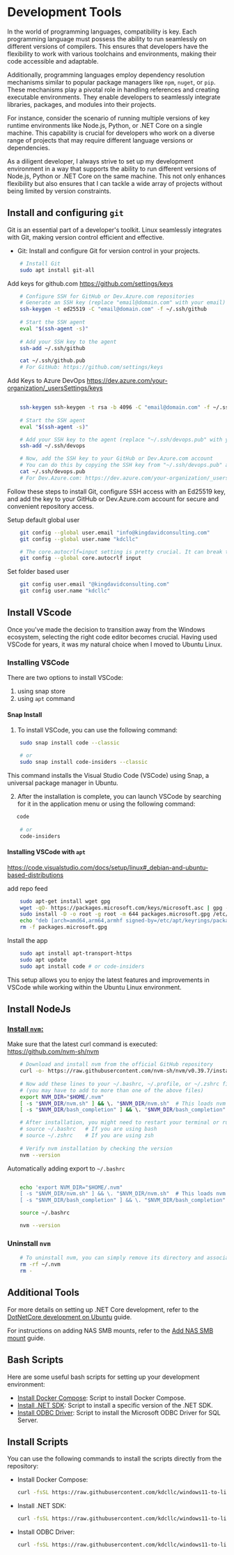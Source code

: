 # Development Tools

In the world of programming languages, compatibility is key. Each programming language must possess the ability to run seamlessly on different versions of compilers. This ensures that developers have the flexibility to work with various toolchains and environments, making their code accessible and adaptable.

Additionally, programming languages employ dependency resolution mechanisms similar to popular package managers like `npm`, `nuget`, or `pip`. These mechanisms play a pivotal role in handling references and creating executable environments. They enable developers to seamlessly integrate libraries, packages, and modules into their projects.

For instance, consider the scenario of running multiple versions of key runtime environments like Node.js, Python, or .NET Core on a single machine. This capability is crucial for developers who work on a diverse range of projects that may require different language versions or dependencies.

As a diligent developer, I always strive to set up my development environment in a way that supports the ability to run different versions of Node.js, Python or .NET Core on the same machine. This not only enhances flexibility but also ensures that I can tackle a wide array of projects without being limited by version constraints.

## Install and configuring `git`

Git is an essential part of a developer's toolkit. Linux seamlessly integrates with Git, making version control efficient and effective.

* Git: Install and configure Git for version control in your projects.

```bash
    # Install Git
    sudo apt install git-all
```

Add keys for github.com <https://github.com/settings/keys>

```bash
    # Configure SSH for GitHub or Dev.Azure.com repositories
    # Generate an SSH key (replace "email@domain.com" with your email)
    ssh-keygen -t ed25519 -C "email@domain.com" -f ~/.ssh/github
    
    # Start the SSH agent
    eval "$(ssh-agent -s)"
    
    # Add your SSH key to the agent
    ssh-add ~/.ssh/github

    cat ~/.ssh/github.pub
    # For GitHub: https://github.com/settings/keys

```

Add Keys to Azure DevOps  <https://dev.azure.com/your-organization/_usersSettings/keys>

```bash
    
    ssh-keygen ssh-keygen -t rsa -b 4096 -C "email@domain.com" -f ~/.ssh/devops
 
    # Start the SSH agent
    eval "$(ssh-agent -s)"

    # Add your SSH key to the agent (replace "~/.ssh/devops.pub" with your actual key path)
    ssh-add ~/.ssh/devops

    # Now, add the SSH key to your GitHub or Dev.Azure.com account
    # You can do this by copying the SSH key from "~/.ssh/devops.pub" and adding it to your account settings.
    cat ~/.ssh/devops.pub
    # For Dev.Azure.com: https://dev.azure.com/your-organization/_usersSettings/keys
```

Follow these steps to install Git, configure SSH access with an Ed25519 key, and add the key to your GitHub or Dev.Azure.com account for secure and convenient repository access.

Setup default global user

```bash
    git config --global user.email "info@kingdavidconsulting.com"
    git config --global user.name "kdcllc"

    # The core.autocrlf=input setting is pretty crucial. It can break things you install over git (like rbenv).
    git config --global core.autocrlf input

```

Set folder based user

```bash
    git config user.email "@kingdavidconsulting.com"
    git config user.name "kdcllc"

```

## Install VScode

Once you've made the decision to transition away from the Windows ecosystem, selecting the right code editor becomes crucial. Having used VSCode for years, it was my natural choice when I moved to Ubuntu Linux.

### Installing VSCode

There are two options to install VSCode:

1. using snap store
2. using `apt` command

#### Snap Install

1. To install VSCode, you can use the following command:

```bash
    sudo snap install code --classic

    # or 
    sudo snap install code-insiders --classic
```

   This command installs the Visual Studio Code (VSCode) using Snap, a universal package manager in Ubuntu.

2. After the installation is complete, you can launch VSCode by searching for it in the application menu or using the following command:

```bash
   code
    
    # or 
    code-insiders
```

#### Installing VSCode with `apt`

<https://code.visualstudio.com/docs/setup/linux#_debian-and-ubuntu-based-distributions>

add repo feed

```bash
    sudo apt-get install wget gpg
    wget -qO- https://packages.microsoft.com/keys/microsoft.asc | gpg --dearmor > packages.microsoft.gpg
    sudo install -D -o root -g root -m 644 packages.microsoft.gpg /etc/apt/keyrings/packages.microsoft.gpg
    echo "deb [arch=amd64,arm64,armhf signed-by=/etc/apt/keyrings/packages.microsoft.gpg] https://packages.microsoft.com/repos/code stable main" |sudo tee /etc/apt/sources.list.d/vscode.list > /dev/null
    rm -f packages.microsoft.gpg
```

Install the app

```bash
    sudo apt install apt-transport-https
    sudo apt update
    sudo apt install code # or code-insiders
```

This setup allows you to enjoy the latest features and improvements in VSCode while working within the Ubuntu Linux environment.

## Install NodeJs

### [Install `nvm`:](https://github.com/nvm-sh/nvm)

Make sure that the latest curl command is executed: <https://github.com/nvm-sh/nvm>

```bash
    # Download and install nvm from the official GitHub repository
    curl -o- https://raw.githubusercontent.com/nvm-sh/nvm/v0.39.7/install.sh | bash
   
    # Now add these lines to your ~/.bashrc, ~/.profile, or ~/.zshrc file to have it automatically sourced upon login: 
    # (you may have to add to more than one of the above files)
    export NVM_DIR="$HOME/.nvm"
    [ -s "$NVM_DIR/nvm.sh" ] && \. "$NVM_DIR/nvm.sh"  # This loads nvm
    [ -s "$NVM_DIR/bash_completion" ] && \. "$NVM_DIR/bash_completion"  # This loads nvm bash_completion

    # After installation, you might need to restart your terminal or run:
    # source ~/.bashrc   # If you are using bash
    # source ~/.zshrc    # If you are using zsh
    
    # Verify nvm installation by checking the version
    nvm --version
```

Automatically adding export to `~/.bashrc`

```bash

    echo 'export NVM_DIR="$HOME/.nvm"
    [ -s "$NVM_DIR/nvm.sh" ] && \. "$NVM_DIR/nvm.sh"  # This loads nvm
    [ -s "$NVM_DIR/bash_completion" ] && \. "$NVM_DIR/bash_completion"  # This loads nvm bash_completion' >> ~/.bashrc

    source ~/.bashrc

    nvm --version
```

### Uninstall `nvm`

```bash
    # To uninstall nvm, you can simply remove its directory and associated files
    rm -rf ~/.nvm
    rm -
```

## Additional Tools

For more details on setting up .NET Core development, refer to the [DotNetCore development on Ubuntu](./dotnetcore.md) guide.

For instructions on adding NAS SMB mounts, refer to the [Add NAS SMB mount](./MapNas.md) guide.

## Bash Scripts

Here are some useful bash scripts for setting up your development environment:

* [Install Docker Compose](../scripts/docker-compose-install.sh): Script to install Docker Compose.
* [Install .NET SDK](../scripts/dotnet-install.sh): Script to install a specific version of the .NET SDK.
* [Install ODBC Driver](../scripts/odbc-install.sh): Script to install the Microsoft ODBC Driver for SQL Server.

## Install Scripts

You can use the following commands to install the scripts directly from the repository:

* Install Docker Compose:
  ```bash
  curl -fsSL https://raw.githubusercontent.com/kdcllc/windows11-to-linux-dev-journey/refs/heads/master/scripts/docker-compose-install.sh | sh
  ```

* Install .NET SDK:
  ```bash
  curl -fsSL https://raw.githubusercontent.com/kdcllc/windows11-to-linux-dev-journey/refs/heads/master/scripts/dotnet-install.sh | sh
  ```

* Install ODBC Driver:
  ```bash
  curl -fsSL https://raw.githubusercontent.com/kdcllc/windows11-to-linux-dev-journey/refs/heads/master/scripts/odbc-install.sh | sh
  ```

